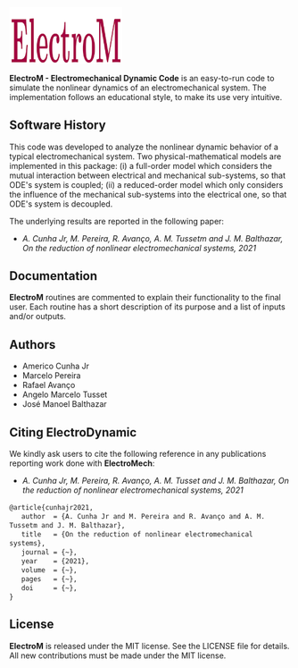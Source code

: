 <img src="logo/ElectroM.png" width="40%">

**ElectroM - Electromechanical Dynamic Code**  is an easy-to-run code to simulate the nonlinear dynamics of an electromechanical system. The implementation follows an educational style, to make its use very intuitive. 

## Software History

This code was developed to analyze the nonlinear dynamic behavior of a typical electromechanical system. Two physical-mathematical models are implemented in this package: (i) a full-order model which considers the mutual interaction between electrical and mechanical sub-systems, so that ODE's system is coupled; (ii) a reduced-order model which only considers the influence of the mechanical sub-systems into the electrical one, so that ODE's system is decoupled.

The underlying results are reported in the following paper:
- *A. Cunha Jr, M. Pereira, R. Avanço, A. M. Tussetm and J. M. Balthazar, On the reduction of nonlinear electromechanical systems, 2021*

## Documentation

**ElectroM** routines are commented to explain their functionality to the final user. Each routine has a short description of its purpose and a list of inputs and/or outputs.


## Authors
- Americo Cunha Jr
- Marcelo Pereira
- Rafael Avanço
- Angelo Marcelo Tusset
- José Manoel Balthazar

## Citing ElectroDynamic

We kindly ask users to cite the following reference in any publications reporting work done with **ElectroMech**:
- *A. Cunha Jr, M. Pereira, R. Avanço, A. M. Tusset and J. M. Balthazar, On the reduction of nonlinear electromechanical systems, 2021*

```
@article{cunhajr2021,
   author  = {A. Cunha Jr and M. Pereira and R. Avanço and A. M. Tussetm and J. M. Balthazar},
   title   = {On the reduction of nonlinear electromechanical systems},
   journal = {~},
   year    = {2021},
   volume  = {~},
   pages   = {~},
   doi     = {~},
}
```

## License

**ElectroM** is released under the MIT license. See the LICENSE file for details. All new contributions must be made under the MIT license.

